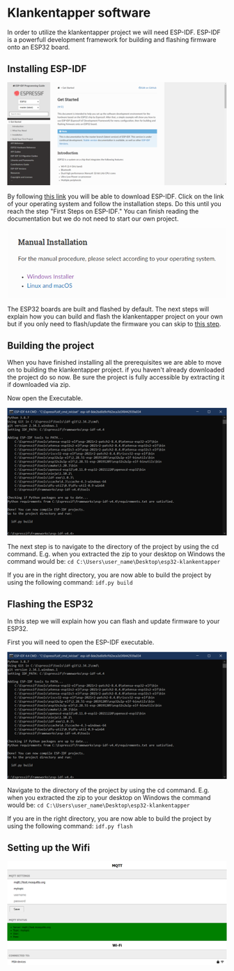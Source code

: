 # Klankentapper software

In order to utilize the klankentapper project we will need ESP-IDF. ESP-IDF is a powerfull development framework for building and flashing firmware onto an ESP32 board.

## Installing ESP-IDF

![ESP-IDF](/documentation/imgs/esp_idf_get_started.png)

By following [this link](https://docs.espressif.com/projects/esp-idf/en/latest/esp32/get-started/index.html) you will be able to download ESP-IDF. Click on the link of your operating system and follow the installation steps. Do this until you reach the step "First Steps on ESP-IDF." You can finish reading the documentation but we do not need to start our own project.

![ESP-IDF download](/documentation/imgs/esp_idf_download.png)

The ESP32 boards are built and flashed by default. The next steps will explain how you can build and flash the klankentapper project on your own but if you only need to flash/update the firmware you can skip to [this step](#flashing-the-esp32).

## Building the project

When you have finished installing all the prerequisites we are able to move on to building the klankentapper project. if you haven't already downloaded the project do so now. Be sure the project is fully accessible by extracting it if downloaded via zip.

Now open the Executable.

![ESP-IDF](/documentation/imgs/esp_idf.png)

The next step is to navigate to the directory of the project by using the cd command. E.g. when you extracted the zip to your desktop on Windows the command would be: `cd C:\Users\user_name\Desktop\esp32-klankentapper`

If you are in the right directory, you are now able to build the project by using the following command: `idf.py build`

## Flashing the ESP32

In this step we will explain how you can flash and update firmware to your ESP32.

First you will need to open the ESP-IDF executable.

![ESP-IDF](/documentation/imgs/esp_idf.png)

Navigate to the directory of the project by using the cd command. E.g. when you extracted the zip to your desktop on Windows the command would be: `cd C:\Users\user_name\Desktop\esp32-klankentapper`

If you are in the right directory, you are now able to build the project by using the following command: `idf.py flash`

## Setting up the Wifi

[![Wifi setup](/documentation/imgs/wifi_setup.png)](wifi.md)